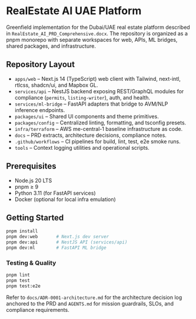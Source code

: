# RealEstate AI UAE Platform

Greenfield implementation for the Dubai/UAE real estate platform described in `RealEstate_AI_PRD_Comprehensive.docx`. The repository is organized as a pnpm monorepo with separate workspaces for web, APIs, ML bridges, shared packages, and infrastructure.

## Repository Layout

- `apps/web` – Next.js 14 (TypeScript) web client with Tailwind, next-intl, rtlcss, shadcn/ui, and Mapbox GL.
- `services/api` – NestJS backend exposing REST/GraphQL modules for compliance (`permits`, `listing-writer`), auth, and health.
- `services/ml-bridge` – FastAPI adapters that bridge to AVM/NLP inference endpoints.
- `packages/ui` – Shared UI components and theme primitives.
- `packages/config` – Centralized linting, formatting, and tsconfig presets.
- `infra/terraform` – AWS me-central-1 baseline infrastructure as code.
- `docs` – PRD extracts, architecture decisions, compliance notes.
- `.github/workflows` – CI pipelines for build, lint, test, e2e smoke runs.
- `tools` – Context logging utilities and operational scripts.

## Prerequisites

- Node.js 20 LTS
- pnpm ≥ 9
- Python 3.11 (for FastAPI services)
- Docker (optional for local infra emulation)

## Getting Started

```sh
pnpm install
pnpm dev:web       # Next.js dev server
pnpm dev:api       # NestJS API (services/api)
pnpm dev:ml        # FastAPI ML bridge
```

### Testing & Quality

```sh
pnpm lint
pnpm test
pnpm test:e2e
```

Refer to `docs/ADR-0001-architecture.md` for the architecture decision log anchored to the PRD and `AGENTS.md` for mission guardrails, SLOs, and compliance requirements.

